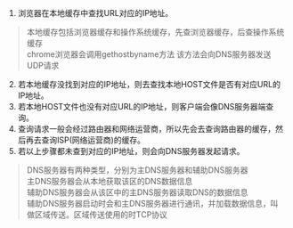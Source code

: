 1. 浏览器在本地缓存中查找URL对应的IP地址。
> 本地缓存包括浏览器缓存和操作系统缓存，先查浏览器缓存，后查操作系统缓存  
chrome浏览器会调用gethostbyname方法 该方法会向DNS服务器发送UDP请求
2. 若本地缓存没找到对应的IP地址，则去查找本地HOST文件是否有对应URL的IP地址。
3. 若本地HOST文件也没有对应URL的IP地址，则客户端会像DNS服务器端查询。
4. 查询请求一般会经过路由器和网络运营商，所以先会去查询路由器的缓存，然后再去查询ISP(网络运营商)的缓存。
5. 若以上步骤都未查到对应的IP地址，则会向DNS服务器发起请求。
> DNS服务器有两种类型，分别为主DNS服务器和辅助DNS服务器  
主DNS服务器会从本地获取该区的DNS数据信息  
辅助DNS服务器会从该区中的主DNS服务器读取DNS的数据信息  
辅助DNS服务器启动时会和主DNS服务器进行通讯，并加载数据信息，叫做区域传送。区域传送使用的时TCP协议